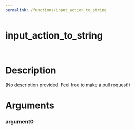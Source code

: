 ```yaml
---
permalink: /functions/input_action_to_string
---
```

# input_action_to_string  
&nbsp;  
# Description  
(No description provided. Feel free to make a pull request!) 
&nbsp;  
# Arguments
### argument0

&nbsp;    


